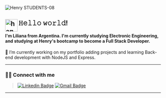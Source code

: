 ![Henry STUDENTS-08](https://user-images.githubusercontent.com/94813118/165354931-ab70d33e-29db-4671-8529-cb0e2ac8e745.png)

## 𝙷𝚎𝚕𝚕𝚘 𝚠𝚘𝚛𝚕𝚍! <img alt="handwavegif" src="https://user-images.githubusercontent.com/39513876/112366216-8cfe7400-8cfe-11eb-8116-7d3dbae20e97.gif" width='40' align="left"/>

#### I'm Liliana from Argentina. I'm currently studying Electronic Engineering, and studying at Henry's bootcamp to become a Full Stack Developer.

🌱 I’m currently working on my portfolio adding projects and learning Back-end development with NodeJS and Express.

<!--
---

### 🛠️ Tech Stack:
![JavaScript](https://img.shields.io/badge/-JavaScript-black?style=flat-square&logo=javascript)
![HTML5](https://img.shields.io/badge/-HTML5-black?style=flat-square&logo=html5&logoColor=white)
![CSS3](https://img.shields.io/badge/-CSS3-black?style=flat-square&logo=css3)
![React](https://img.shields.io/badge/-React-black?style=flat-square&logo=react)
![Redux](https://img.shields.io/badge/-Redux-black?style=flat-square&logo=Redux)
![Node.js](https://img.shields.io/badge/-Nodejs-black?style=flat-square&logo=Node.js)
![Express.js](https://img.shields.io/badge/-Express-black?style=flat-square&logo=expressjs)
![Material_UI](https://img.shields.io/badge/-Material_UI-black?style=flat-square&logo=material-ui)
![Bootstrap](https://img.shields.io/badge/-Bootstrap-black?style=flat-square&logo=bootstrap)
![Heroku](https://img.shields.io/badge/-Heroku-black?style=flat-square&logo=heroku)
![Netlify](https://img.shields.io/badge/-Netlify-black?style=flat-square&logo=netlify)
![Vercel](https://img.shields.io/badge/-Vercel-black?style=flat-square&logo=vercel)
![Git](https://img.shields.io/badge/-Git-black?style=flat-square&logo=git)
![GitHub](https://img.shields.io/badge/-GitHub-black?style=flat-square&logo=github)


---
 #### How to reach me:
 
> 📫Email: lilianadelcleiva@gmail.com 
-->

---
### 🤝🏻 Connect with me
> [![Linkedin Badge](https://img.shields.io/badge/-Liliana_Leiva-blue?style=flat-square&logo=Linkedin&logoColor=white&link=https://www.linkedin.com/in/lilianaleiva/)](https://www.linkedin.com/in/lilianaleiva/)
> [![Gmail Badge](https://img.shields.io/badge/-lilianadelcleiva@gmail.com-c14438?style=flat-square&logo=Gmail&logoColor=white&link=mailto:lilianadelcleiva@gmail.com)](mailto:lilianadelcleiva@gmail.com)

---
<!--
**lilileiva/lilileiva** is a ✨ _special_ ✨ repository because its `README.md` (this file) appears on your GitHub profile.

Here are some ideas to get you started:

- 🔭 I’m currently working on ...
- 🌱 I’m currently learning ...
- 👯 I’m looking to collaborate on ...
- 🤔 I’m looking for help with ...
- 💬 Ask me about ...
- 📫 How to reach me: ...
- 😄 Pronouns: ...
- ⚡ Fun fact: ...
-->
